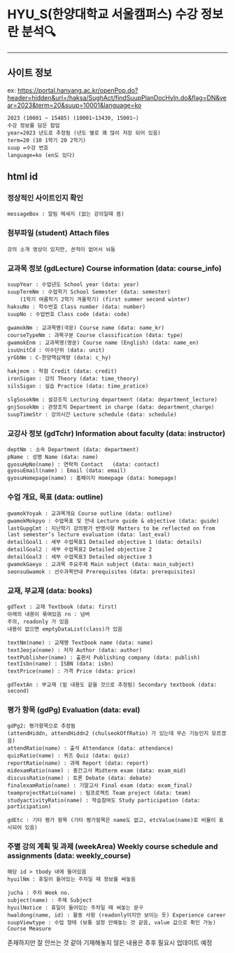 # HYU_S(한양대학교 서울캠퍼스) 수강 정보란 분석🔍

---
## 사이트 정보
ex: https://portal.hanyang.ac.kr/openPop.do?header=hidden&url=/haksa/SughAct/findSuupPlanDocHyIn.do&flag=DN&year=2023&term=20&suup=10001&language=ko

    2023 (10001 ~ 15485) (10001~13430, 15001~)
    수강 정보를 담은 팝업
    year=2023 년도로 추정됨 (년도 별로 꽤 많이 저장 되어 있음)
    term=20 (10 1학기 20 2학기)
    suup =수강 번호
    language=ko (en도 있다)

## html id
### 정상적인 사이트인지 확인
    messageBox : 알림 메세지 (없는 강의일때 뜸)

### 첨부파일 (student) Attach files
    강의 소개 영상이 있지만, 쓴적이 없어서 놔둠

### 교과목 정보 (gdLecture) Course information (data: course_info)
    suupYear : 수업년도 School year (data: year)
    suupTermNm : 수업학기 School Semester (data: semester)
        (1학기 여름학기 2학기 겨울학기) (first summer second winter)
    haksuNo : 학수번호 Class number (data: number)
    suupNo : 수업번호 Class code (data: code)

    gwamokNm : 교과목명(국문) Course name (data: name_kr)
    courseTypeNm : 과목구분 Course classification (data: type)
    gwamokEnm : 교과목명(영문) Course name (English) (data: name_en)
    isuUnitCd : 이수단위 (data: unit)
    yrGbNm : C-한양핵심역량 (data: c_hy)

    hakjeom : 학점 Credit (data: credit)
    ironSigan : 강의 Theory (data: time_theory)
    silsSigan : 실습 Practice (data: time_pratice)
    
    slgSosokNm : 설강조직 Lecturing department (data: department_lecture)
    gnjSosokNm : 관장조직 Department in charge (data: department_charge)
    suupTimeStr : 강의시간 Lecture schedule (data: schedule)
    
### 교강사 정보 (gdTchr) Information about faculty (data: instructor)
    deptNm : 소속 Department (data: department)
    pName : 성명 Name (data: name)
    gyosuHpNo(name) : 연락처 Contact	(data: contact)
    gyosuEmail(name) : Email (data: email)
    gyosuHomepage(name) : 홈페이지 Homepage (data: homepage)

### 수업 개요, 목표 (data: outline)
    gwamokYoyak : 교과목개요 Course outline (data: outline)
    gwamokMokpyo : 수업목표 및 안내 Lecture guide & objective (data: guide)
    lastGupgCmt : 지난학기 강의평가 반영사항 Matters to be reflected on from last semester’s lecture evaluation (data: last_eval)
    detailGoal1 : 세부 수업목표1 Detailed objective 1 (data: details)
    detailGoal2 : 세부 수업목표2 Detailed objective 2
    detailGoal3 : 세부 수업목표3 Detailed objective 3
    gwamokGaeyo : 교과목 주요주제 Main subject (data: main_subject)
    seonsuGwamok : 선수과목안내 Prerequisites (data: prerequisites)

### 교재, 부교재 (data: books)
    gdText : 교재 Textbook (data: first)
    아래의 내용이 묶여있음 rn : 넘버
    주의, readonly 가 있음
    내용이 없으면 emptyDataList(class)가 있음
    
    textNm(name) : 교재명 Textbook name (data: name)
    textJeoja(name) : 저자 Author (data: author)
    textPublisher(name) : 출판사 Publishing company (data: publish)
    textIsbn(name) : ISBN (data: isbn)
    textPrice(name) : 가격 Price (data: price)
    
    gdTextAn : 부교재 (밑 내용도 같을 것으로 추정됨) Secondary textbook (data: second)

### 평가 항목 (gdPg) Evaluation (data: eval)
    gdPg2: 평가항목으로 추정됨
    (attendHiddn, attendHiddn2 (chulseokOffRatio) 가 있는데 무슨 기능인지 모르겠음)
    attendRatio(name) : 출석 Attendance (data: attendance)
    quizRatio(name) : 퀴즈 Quiz (data: quiz)
    reportRatio(name) : 과제 Report (data: report)
    midexamRatio(name) : 중간고사 Midterm exam (data: exam_mid)
    discussRatio(name) : 토론 Debate (data: debate)
    finalexamRatio(name) : 기말고사 Final exam (data: exam_final)
    teamprojectRatio(name) : 팀프로젝트 Team project (data: team)
    studyactivityRatio(name) : 학습참여도 Study participation (data: participation)

    gdEtc : 기타 평가 항목 (기타 평가항목은 name도 없고, etcValue(name)로 비율이 표시되어 있음)

### 주별 강의 계획 및 과제 (weekArea) Weekly course schedule and assignments (data: weekly_course)
    해당 id > tbody 내에 들어있음
    hyuilNm : 휴일이 들어있는 주차일 때 정보를 써놓음

    jucha : 주차 Week no.
    subject(name) : 주제 Subject
    hyuilNotice : 휴일이 들어있는 주차일 때 써놓는 문구
    hwaldong(name, id) : 활동 사항 (readonly이지만 보이는 듯) Experience career
    suupViewtype : 수업 형태 (보통 설정 안해놓는 것 같음, value 값으로 확인 가능) Course Measure
        

존재하지만 잘 안쓰는 것 같아 기재해놓지 않은 내용은 추후 필요시 업데이트 예정